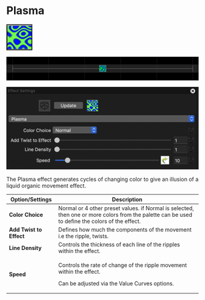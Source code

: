 # Plasma

![Icon](<../../.gitbook/assets/image (735).png>)

![Sequencer Grid](<../../.gitbook/assets/image (156).png>)

![](<../../.gitbook/assets/image (813).png>)

The Plasma effect generates cycles of changing color to give an illusion of a liquid organic movement effect.

| Option/Settings         | Description                                                                                                                                      |
| ----------------------- | ------------------------------------------------------------------------------------------------------------------------------------------------ |
| **Color Choice**        | Normal or 4 other preset values. if Normal is selected, then one or more colors from the palette can be used to define the colors of the effect. |
| **Add Twist to Effect** | Defines how much the components of the movement i.e the ripple, twists.                                                                          |
| **Line Density**        | Controls the thickness of each line of the ripples within the effect.                                                                            |
| **Speed**               | <p>Controls the rate of change of the ripple movement within the effect.</p><p>Can be adjusted via the Value Curves options.</p>                 |
